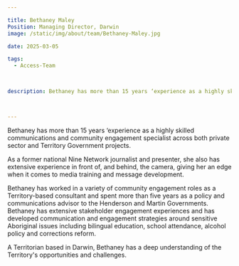 ```yaml
---

title: Bethaney Maley 
Position: Managing Director, Darwin
image: /static/img/about/team/Bethaney-Maley.jpg

date: 2025-03-05

tags: 
  - Access-Team


  
description: Bethaney has more than 15 years ‘experience as a highly skilled communications and community engagement specialist across both private sector and Territory Government projects.



---
```


Bethaney has more than 15 years ‘experience as a highly skilled communications and community engagement specialist across both private sector and Territory Government projects. 

As a former national Nine Network journalist and presenter, she also has extensive experience in front of, and behind, the camera, giving her an edge when it comes to media training and message development.

Bethaney has worked in a variety of community engagement roles as a Territory-based consultant and spent more than five years as a policy and communications advisor to the Henderson and Martin Governments. Bethaney has extensive stakeholder engagement experiences and has developed communication and engagement strategies around sensitive Aboriginal issues including bilingual education, school attendance, alcohol policy and corrections reform. 

A Territorian based in Darwin, Bethaney has a deep understanding of the Territory's opportunities and challenges.  


